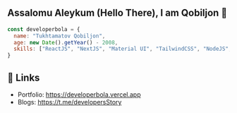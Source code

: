 ## Assalomu Aleykum (Hello There), I am Qobiljon 👋
```javascript
const developerbola = {
  name: "Tukhtamatov Qobiljon",
  age: new Date().getYear() - 2008,
  skills: ["ReactJS", "NextJS", "Material UI", "TailwindCSS", "NodeJS", "ExpressJS", "MongoDB", "Firebase"]
}
```

## 🔗 Links

- Portfolio: https://developerbola.vercel.app
- Blogs: https://t.me/developersStory
